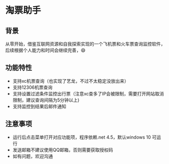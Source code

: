 # 淘票助手



## 背景

从零开始，借鉴互联网资源和自我探索实现的一个飞机票和火车票查询监控软件，后续根据个人能力和时间会继续完善，😄



## 功能特性

* 支持xc机票查询（也实现了艺龙，不过不太稳定没放出来）
* 支持12306机票查询
* 支持设置过滤条件监控出行票（注意xc查多了IP会被限制，需要打开网站取消限制，建议查询间隔为5分钟以上)
* 支持监控到结果后邮件通知



## 注意事项

* 运行后点击菜单打开对应功能项，程序依赖.net 4.5，默认windows 10 可运行
* 发送邮箱不建议使用QQ邮箱，否则需要获取授权码
* 如有问题，欢迎沟通